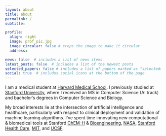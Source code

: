```yaml
---
layout: about
title: about
permalink: /
subtitle: 

profile:
  align: right
  image: prof_pic.jpg
  image_circular: false # crops the image to make it circular
  address: 

news: false  # includes a list of news items
latest_posts: false  # includes a list of the newest posts
selected_papers: false # includes a list of papers marked as "selected={true}"
social: true  # includes social icons at the bottom of the page
---
```


I am a medical student at [Harvard Medical School](https://hms.harvard.edu/). I previously studied at [Stanford University](https://cs.stanford.edu/), where I received an MS in Computer Science (AI track) and bachelor’s degrees in Computer Science and Biology.

My broad interests lie at the intersection of artificial intelligence and healthcare, particularly with respect to clinical deployment and validation of machine learning algorithms. I’ve spent time innovating new computational & biomedical tools at Stanford [ChEM-H](https://chemh.stanford.edu/) & [Bioengineering](https://bioengineering.stanford.edu/), [NASA](https://www.nasa.gov/ames/spacescience-and-astrobiology), [Stanford Health Care](https://med.stanford.edu/gensurg.html), [MIT](https://cheme.mit.edu/), and [UCSF](https://bts.ucsf.edu/).


<!-- Write your biography here. Tell the world about yourself. Link to your favorite [subreddit](http://reddit.com). You can put a picture in, too. The code is already in, just name your picture `prof_pic.jpg` and put it in the `img/` folder.

Put your address / P.O. box / other info right below your picture. You can also disable any of these elements by editing `profile` property of the YAML header of your `_pages/about.md`. Edit `_bibliography/papers.bib` and Jekyll will render your [publications page](/al-folio/publications/) automatically.

Link to your social media connections, too. This theme is set up to use [Font Awesome icons](http://fortawesome.github.io/Font-Awesome/) and [Academicons](https://jpswalsh.github.io/academicons/), like the ones below. Add your Facebook, Twitter, LinkedIn, Google Scholar, or just disable all of them. -->
